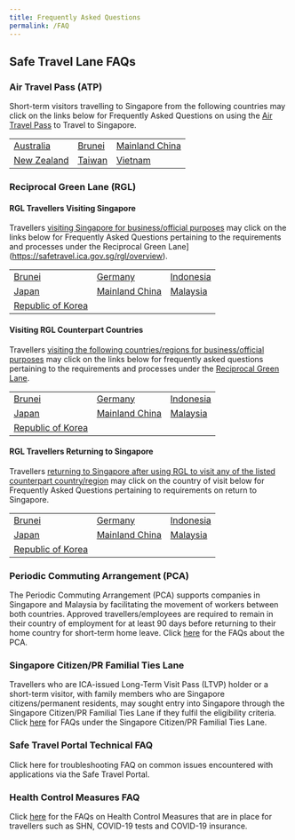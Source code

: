 ```yaml
---
title: Frequently Asked Questions
permalink: /FAQ
---
```


## Safe Travel Lane FAQs

### Air Travel Pass (ATP)

Short-term visitors travelling to Singapore from the following countries may click on the links below for Frequently Asked Questions on using the [Air Travel Pass](https://safetravel.ica.gov.sg/atp/overview) to Travel to Singapore.

<table>
<tr>
<td><a href="https://safetravel.ica.gov.sg/australia/atp/faq">Australia</a></td>
<td><a href="https://safetravel.ica.gov.sg/brunei/atp/faq">Brunei</a></td>
<td><a href="https://safetravel.ica.gov.sg/china/atp/faq">Mainland China</a></td>
</tr>
<tr>
<td><a href="https://safetravel.ica.gov.sg/newzealand/atp/faq">New Zealand</a></td>
<td><a href="https://safetravel.ica.gov.sg/taiwan/atp/faq">Taiwan</a></td>
<td><a href="https://safetravel.ica.gov.sg/vietnam/atp/faq">Vietnam</a></td>
</tr>
</table>

### Reciprocal Green Lane (RGL)

#### RGL Travellers Visiting Singapore

Travellers <u>visiting Singapore for business/official purposes</u> may click on the links below for Frequently Asked Questions pertaining to the requirements and processes under the Reciprocal Green Lane](https://safetravel.ica.gov.sg/rgl/overview).

<table>
<tr>
<td><a href="https://safetravel.ica.gov.sg/rgl/faq">Brunei</a></td>
<td><a href="https://safetravel.ica.gov.sg/rgl/faq">Germany</a></td>
<td><a href="https://safetravel.ica.gov.sg/indonesia/rgl/faq">Indonesia</a></td>
</tr>
<tr>
<td><a href="https://safetravel.ica.gov.sg/rgl/faq">Japan</a></td>
<td><a href="https://safetravel.ica.gov.sg/rgl/faq">Mainland China</a></td>
<td><a href="https://safetravel.ica.gov.sg/rgl/faq">Malaysia</a></td>
</tr>
<tr>
<td><a href="https://safetravel.ica.gov.sg/rgl/faq">Republic of Korea</a></td>
</tr>
</table>


#### Visiting RGL Counterpart Countries

Travellers <u>visiting the following countries/regions for business/official purposes</u> may click on the links below for frequently asked questions pertaining to the requirements and processes under the [Reciprocal Green Lane](https://safetravel.ica.gov.sg/rgl/outbound/faq).

<table>
<tr>
<td><a href="https://safetravel.ica.gov.sg/rgl/outbound/faq#faq-outbound-brunei">Brunei</a></td>
<td><a href="https://safetravel.ica.gov.sg/rgl/outbound/faq#faq-outbound-germany">Germany</a></td>
<td><a href="https://safetravel.ica.gov.sg/rgl/outbound/faq#faq-outbound-indonesia">Indonesia</a></td>
</tr>
<tr>
<td><a href="https://safetravel.ica.gov.sg/rgl/outbound/faq#faq-outbound-japan">Japan</a></td>
<td><a href="https://safetravel.ica.gov.sg/rgl/outbound/faq#faq-outbound-china">Mainland China</a></td>
<td><a href="https://safetravel.ica.gov.sg/rgl/outbound/faq#faq-outbound-malaysia">Malaysia</a></td>
</tr>
<tr>
<td><a href="https://safetravel.ica.gov.sg/rgl/outbound/faq#faq-outbound-rok">Republic of Korea</a></td>
</tr>
</table>

#### RGL Travellers Returning to Singapore

Travellers <u>returning to Singapore after using RGL to visit any of the listed counterpart country/region</u> may click on the country of visit below for Frequently Asked Questions pertaining to requirements on return to Singapore.

<table>
<tr>
<td><a href="https://safetravel.ica.gov.sg/rgl/returnees/faq#faq-return-brunei">Brunei</a></td>
<td><a href="https://safetravel.ica.gov.sg/rgl/returnees/faq#faq-return-germany">Germany</a></td>
<td><a href="https://safetravel.ica.gov.sg/rgl/returnees/faq#faq-return-indonesia">Indonesia</a></td>
</tr>
<tr>
<td><a href="https://safetravel.ica.gov.sg/rgl/returnees/faq#faq-return-japan">Japan</a></td>
<td><a href="https://safetravel.ica.gov.sg/rgl/returnees/faq#faq-return-china">Mainland China</a></td>
<td><a href="https://safetravel.ica.gov.sg/rgl/returnees/faq#faq-return-malaysia">Malaysia</a></td>
</tr>
<tr>
<td><a href="https://safetravel.ica.gov.sg/rgl/returnees/faq#faq-return-rok">Republic of Korea</a></td>
</tr>
</table>


### Periodic Commuting Arrangement (PCA)

The Periodic Commuting Arrangement (PCA) supports companies in Singapore and Malaysia by facilitating the movement of workers between both countries. Approved travellers/employees are required to remain in their country of employment for at least 90 days before returning to their home country for short-term home leave. Click [here](https://safetravel.ica.gov.sg/malaysia/pca/faq) for the FAQs about the PCA.

### Singapore Citizen/PR Familial Ties Lane

Travellers who are ICA-issued Long-Term Visit Pass (LTVP) holder or a short-term visitor, with family members who are Singapore citizens/permanent residents, may sought entry into Singapore through the Singapore Citizen/PR Familial Ties Lane if they fulfil the eligibility criteria. Click [here](https://safetravel.ica.gov.sg/scpr-familial-ties-lane/requirements-and-process) for FAQs under the Singapore Citizen/PR Familial Ties Lane.


### Safe Travel Portal Technical FAQ

Click here <insert hyperlink to new tech page> for troubleshooting FAQ on common issues encountered with applications via the Safe Travel Portal.

### Health Control Measures FAQ

Click [here](https://safetravel.ica.gov.sg/health/faq) for the FAQs on Health Control Measures that are in place for travellers such as SHN, COVID-19 tests and COVID-19 insurance.
